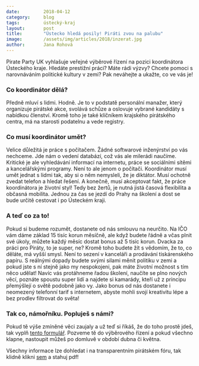 ```yaml
---
date:         2018-04-12
category:     blog
tags:         ústecký-kraj
layout:       post
title:        "Ústecko hledá posily! Piráti zvou na palubu"
image:        /assets/img/articles/2018/inzerat.jpg
author:       Jana Rohová
---
```


Pirate Party UK vyhlašuje veřejné výběrové řízení na pozici koordinátora Ústeckého kraje. Hledáte prestižní práci? Máte rádi výzvy? Chcete pomoci s narovnáváním politické kultury v zemi? Pak neváhejte a ukažte, co ve vás je!

### Co koordinátor dělá?

Předně mluví s lidmi. Hodně. Je to v podstatě personální manažer, který organizuje pirátské akce, svolává schůze a oslovuje vybrané kandidáty s nabídkou členství. Kromě toho je také klíčníkem krajského pirátského centra, má na starosti podatelnu a vede registry. 

### Co musí koordinátor umět?

Velice důležitá je práce s počítačem. Žádné softwarové inženýrství po vás nechceme. Jde nám o vedení databází, což vás ale milerádi naučíme. Kritické je ale vyhledávání informací na internetu, práce se sociálními sítěmi a kancelářskými programy. Není to ale jenom o počítači. Koordinátor musí umět jednat s lidmi tak, aby si o něm nemysleli, že je diktátor. Musí ochotně zvedat telefon a hledat řešení. A konečně, musí akceptovat fakt, že práce koordinátora je životní styl! Tedy bez žertů, je nutná jistá časová flexibilita a občasná mobilita. Jednou za čas se jezdí do Prahy na školení a dost se bude určitě cestovat i po Ústeckém kraji.

### A teď co za to!

Pokud si budeme rozumět, dostanete od nás smlouvu na neurčito. Na IČO vám dáme základ 15 tisíc korun měsíčně, ale když budete řádně a včas plnit své úkoly, můžete každý měsíc dostat bonus až 5 tisíc korun. Dvacka za práci pro Piráty, to je super, ne? Kromě toho budete žít s vědomím, že to, co děláte, má vyšší smysl. Není to sezení v kanceláři a prodávání tiskárenského papíru. S reálnými dopady budete svými silami měnit politiku v zemi a pokud jste s ní stejně jako my nespokojeni, pak máte životní možnost s tím něco udělat! Navíc vás protáhneme řadou školení, naučíte se plno nových věcí, poznáte spoustu super lidí a najdete si kamarády, kteří už z principu přemýšlejí o světě podobně jako vy. Jako bonus od nás dostanete i neomezený telefonní tarif s internetem, abyste mohli svojí kreativitu lépe a bez prodlev filtrovat do světa!

### Tak co, námořníku. Popluješ s námi?

Pokud tě výše zmíněné věci zaujaly a už teď si říkáš, že do toho prostě jdeš, tak vyplň [tento formulář](https://airtable.com/shruMWC5T5xGe95zJ). Pozveme tě do výběrového řízení a pokud všechno klapne, nastoupit můžeš po domluvě v období dubna či května. 

Všechny informace lze dohledat i na transparentním pirátském fóru, tak klidně klikni [sem](https://forum.pirati.cz/viewtopic.php?f=572&t=40799) a stahuj pdf! 



